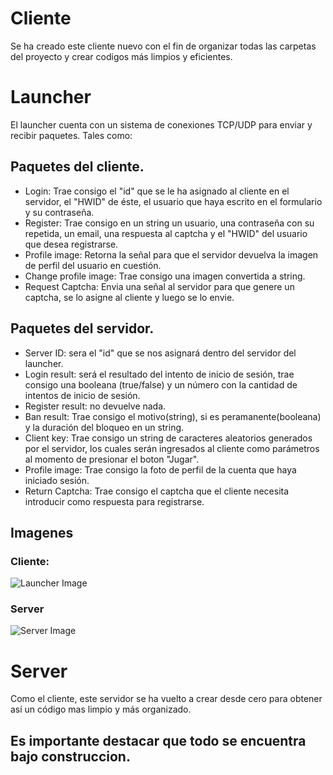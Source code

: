 # Cliente
Se ha creado este cliente nuevo con el fin de organizar todas las carpetas del proyecto y crear codigos más limpios y eficientes.

# Launcher
El launcher cuenta con un sistema de conexiones TCP/UDP para enviar y recibir paquetes. Tales como:

## Paquetes del cliente.
- Login: Trae consigo el "id" que se le ha asignado al cliente en el servidor, el "HWID" de éste, el usuario que haya escrito en el formulario y su contraseña.
- Register: Trae consigo en un string un usuario, una contraseña con su repetida, un email, una respuesta al captcha y el "HWID" del usuario que desea registrarse.
- Profile image: Retorna la señal para que el servidor devuelva la imagen de perfil del usuario en cuestión.
- Change profile image: Trae consigo una imagen convertida a string.
- Request Captcha: Envia una señal al servidor para que genere un captcha, se lo asigne al cliente y luego se lo envie.

## Paquetes del servidor.
- Server ID: sera el "id" que se nos asignará dentro del servidor del launcher.
- Login result: será el resultado del intento de inicio de sesión, trae consigo una booleana (true/false) y un número con la cantidad de intentos de inicio de sesión.
- Register result: no devuelve nada.
- Ban result: Trae consigo el motivo(string), si es peramanente(booleana) y la duración del bloqueo en un string.
- Client key: Trae consigo un string de caracteres aleatorios generados por el servidor, los cuales serán ingresados al cliente como parámetros al momento de presionar el boton "Jugar".
- Profile image: Trae consigo la foto de perfil de la cuenta que haya iniciado sesión.
- Return Captcha: Trae consigo el captcha que el cliente necesita introducir como respuesta para registrarse. 

## Imagenes

### Cliente:
![Launcher Image](https://i.imgur.com/IhFdhB4.png)

### Server
![Server Image](https://i.imgur.com/ZC5d7Sh.png)
# Server
Como el cliente, este servidor se ha vuelto a crear desde cero para obtener así un código mas limpio y más organizado.

## Es importante destacar que todo se encuentra bajo construccion.